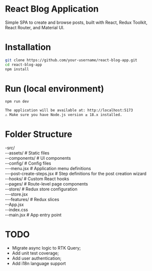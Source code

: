 # React Blog Application
Simple SPA to create and browse posts, built with React, Redux Toolkit, React Router, and Material UI.

# Installation

```bash
git clone https://github.com/your-username/react-blog-app.git
cd react-blog-app
npm install
```
# Run (local environment)

```bash
npm run dev

The application will be available at: http://localhost:5173
⚠️ Make sure you have Node.js version ≥ 18.x installed.
```

# Folder Structure
-src/  
  --assets/                # Static files  
  --components/            # UI components  
--config/                  # Config files  
---menu.jsx                # Application menu definitions             
---post-create-steps.jsx   # Step definitions for the post creation wizard  
--hooks/                   # Custom React hooks  
--pages/                   # Route-level page components  
--store/                   # Redux store configuration  
---store.jsx                 
---features/               # Redux slices  
--App.jsx                    
--index.css                  
--main.jsx                 # App entry point  


# TODO
- Migrate async logic to RTK Query;
- Add unit test coverage;
- Add user authentication;
- Add i18n language support